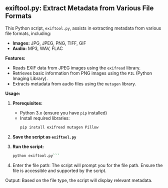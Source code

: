 ## exiftool.py: Extract Metadata from Various File Formats

This Python script, `exiftool.py`, assists in extracting metadata from various file formats, including:

* **Images:** JPG, JPEG, PNG, TIFF, GIF
* **Audio:** MP3, WAV, FLAC

**Features:**

*  Reads EXIF data from JPEG images using the `exifread` library.
*  Retrieves basic information from PNG images using the `PIL` (Python Imaging Library).
*  Extracts metadata from audio files using the `mutagen` library.

**Usage:**

1. **Prerequisites:**
    * Python 3.x (ensure you have `pip` installed)
    * Install required libraries:
      ```bash
      pip install exifread mutagen Pillow
      ```

2. **Save the script as `exiftool.py`**

3. **Run the script:**
   ```bash
   python exiftool.py```

4. Enter the file path:
The script will prompt you for the file path. Ensure the file is accessible and supported by the script.

Output:
Based on the file type, the script will display relevant metadata.

